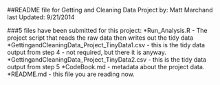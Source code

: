##README file for Getting and Cleaning Data Project
by: Matt Marchand
last Updated: 9/21/2014

###5 files have been submitted for this project:
*Run_Analysis.R - The project script that reads the raw data then writes out the tidy data
*GettingandCleaningData_Project_TinyData1.csv - this is the tidy data output from step 4 - not required, but there it is anyway.
*GettingandCleaningData_Project_TinyData2.csv - this is the tidy data output from step 5
*CodeBook.md - metadata about the project data.
*README.md - this file you are reading now.